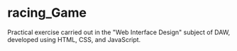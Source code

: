 # racing_Game
Practical exercise carried out in the "Web Interface Design" subject of DAW, developed using HTML, CSS, and JavaScript.
